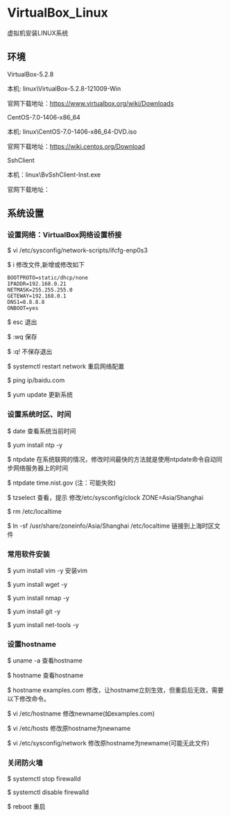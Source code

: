 # VirtualBox_Linux

虚拟机安装LINUX系统

## 环境

VirtualBox-5.2.8

本机: linux\VirtualBox-5.2.8-121009-Win

官网下载地址：https://www.virtualbox.org/wiki/Downloads

CentOS-7.0-1406-x86_64

本机: linux\CentOS-7.0-1406-x86_64-DVD.iso

官网下载地址：https://wiki.centos.org/Download

SshClient

本机：linux\BvSshClient-Inst.exe

官网下载地址：

## 系统设置

### 设置网络：VirtualBox网络设置桥接

$ vi /etc/sysconfig/network-scripts/ifcfg-enp0s3

$ i 修改文件,新增或修改如下

    BOOTPROTO=static/dhcp/none
   	IPADDR=192.168.0.21
   	NETMASK=255.255.255.0
   	GETEWAY=192.168.0.1
   	DNS1=8.8.8.8
   	ONBOOT=yes

$ esc 退出

$ :wq 保存

$ :q! 不保存退出

$ systemctl restart network 重启网络配置

$ ping ip/baidu.com

$ yum update 更新系统

### 设置系统时区、时间

$ date 查看系统当前时间

$ yum install ntp -y

$ ntpdate 在系统联网的情况，修改时间最快的方法就是使用ntpdate命令自动同步网络服务器上的时间

$ ntpdate time.nist.gov (注：可能失败)

$ tzselect 查看，提示 修改/etc/sysconfig/clock    ZONE=Asia/Shanghai

$ rm /etc/localtime

$ ln -sf /usr/share/zoneinfo/Asia/Shanghai /etc/localtime 链接到上海时区文件

### 常用软件安装

$ yum install vim -y	安装vim

$ yum install wget -y

$ yum install nmap -y

$ yum install git -y

$ yum install net-tools -y

### 设置hostname

$ uname -a  查看hostname

$ hostname  查看hostname

$ hostname examples.com  修改，让hostname立刻生效，但重启后无效，需要以下修改命令。

$ vi /etc/hostname 修改newname(如examples.com)

$ vi /etc/hosts  修改原hostname为newname

$ vi /etc/sysconfig/network  修改原hostname为newname(可能无此文件)

### 关闭防火墙

$ systemctl stop firewalld

$ systemctl disable firewalld

$ reboot 重启
